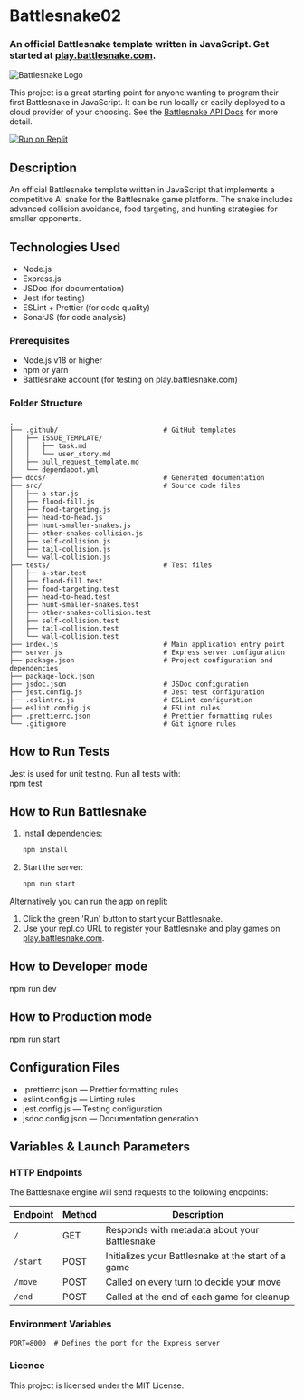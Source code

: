 # Battlesnake02

### An official Battlesnake template written in JavaScript. Get started at [play.battlesnake.com](https://play.battlesnake.com).

![Battlesnake Logo](https://media.battlesnake.com/social/StarterSnakeGitHubRepos_JavaScript.png)

This project is a great starting point for anyone wanting to program their first Battlesnake in JavaScript. It can be run locally or easily deployed to a cloud provider of your choosing. See the [Battlesnake API Docs](https://docs.battlesnake.com/api) for more detail.

[![Run on Replit](https://repl.it/badge/github/BattlesnakeOfficial/starter-snake-javascript)](https://replit.com/@Battlesnake/starter-snake-javascript)

## Description

An official Battlesnake template written in JavaScript that implements a competitive AI snake for the Battlesnake game platform. The snake includes advanced collision avoidance, food targeting, and hunting strategies for smaller opponents.

## Technologies Used

- Node.js
- Express.js
- JSDoc (for documentation)
- Jest (for testing)
- ESLint + Prettier (for code quality)
- SonarJS (for code analysis)

### Prerequisites

- Node.js v18 or higher
- npm or yarn
- Battlesnake account (for testing on play.battlesnake.com)

### Folder Structure

```
.
├── .github/                          # GitHub templates
│   ├── ISSUE_TEMPLATE/
│   │   ├── task.md
│   │   └── user_story.md
│   ├── pull_request_template.md
│   └── dependabot.yml
├── docs/                             # Generated documentation
├── src/                              # Source code files
│   ├── a-star.js
│   ├── flood-fill.js
│   ├── food-targeting.js
│   ├── head-to-head.js
│   ├── hunt-smaller-snakes.js
│   ├── other-snakes-collision.js
│   ├── self-collision.js
│   ├── tail-collision.js
│   └── wall-collision.js
├── tests/                            # Test files
│   ├── a-star.test
│   ├── flood-fill.test
│   ├── food-targeting.test
│   ├── head-to-head.test
│   ├── hunt-smaller-snakes.test
│   ├── other-snakes-collision.test
│   ├── self-collision.test
│   ├── tail-collision.test
│   └── wall-collision.test
├── index.js                          # Main application entry point
├── server.js                         # Express server configuration
├── package.json                      # Project configuration and dependencies
├── package-lock.json
├── jsdoc.json                        # JSDoc configuration
├── jest.config.js                    # Jest test configuration
├── .eslintrc.js                      # ESLint configuration
├── eslint.config.js                  # ESLint rules
├── .prettierrc.json                  # Prettier formatting rules
└── .gitignore                        # Git ignore rules
```

## How to Run Tests

Jest is used for unit testing. Run all tests with:  
 npm test

## How to Run Battlesnake

1. Install dependencies:
   ```bash
   npm install
   ```
2. Start the server:
   ```bash
   npm run start
   ```

Alternatively you can run the app on replit:

1. Click the green 'Run' button to start your Battlesnake.
2. Use your repl.co URL to register your Battlesnake and play games on [play.battlesnake.com](https://play.battlesnake.com).

## How to Developer mode

npm run dev

## How to Production mode

npm run start

## Configuration Files

- .prettierrc.json — Prettier formatting rules
- eslint.config.js — Linting rules
- jest.config.js — Testing configuration
- jsdoc.config.json — Documentation generation

## Variables & Launch Parameters

### HTTP Endpoints

The Battlesnake engine will send requests to the following endpoints:

| Endpoint | Method | Description                                         |
| -------- | ------ | --------------------------------------------------- |
| `/`      | GET    | Responds with metadata about your Battlesnake       |
| `/start` | POST   | Initializes your Battlesnake at the start of a game |
| `/move`  | POST   | Called on every turn to decide your move            |
| `/end`   | POST   | Called at the end of each game for cleanup          |

### Environment Variables

```env
PORT=8000  # Defines the port for the Express server
```

### Licence

This project is licensed under the MIT License.
